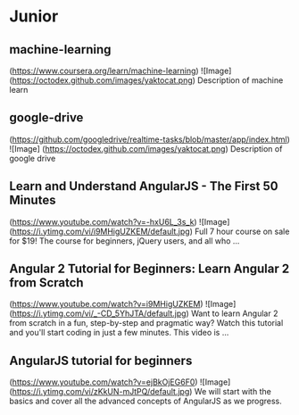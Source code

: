 # Junior

## machine-learning
(https://www.coursera.org/learn/machine-learning)
![Image] (https://octodex.github.com/images/yaktocat.png)
Description of machine learn

## google-drive
(https://github.com/googledrive/realtime-tasks/blob/master/app/index.html)
![Image] (https://octodex.github.com/images/yaktocat.png)
Description of google drive

## Learn and Understand AngularJS - The First 50 Minutes
(https://www.youtube.com/watch?v=-hxU6L_3s_k)
![Image] (https://i.ytimg.com/vi/i9MHigUZKEM/default.jpg)
Full 7 hour course on sale for $19! The course for beginners, jQuery users, and all who ...

## Angular 2 Tutorial for Beginners: Learn Angular 2 from Scratch
(https://www.youtube.com/watch?v=i9MHigUZKEM)
![Image] (https://i.ytimg.com/vi/_-CD_5YhJTA/default.jpg)
Want to learn Angular 2 from scratch in a fun, step-by-step and pragmatic way? Watch this tutorial and you'll start coding in just a few minutes. This video is ...

## AngularJS tutorial for beginners
(https://www.youtube.com/watch?v=ejBkOjEG6F0)
![Image] (https://i.ytimg.com/vi/zKkUN-mJtPQ/default.jpg)
We will start with the basics and cover all the advanced concepts of AngularJS as we progress.